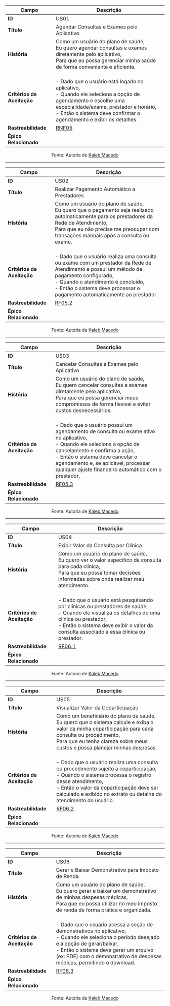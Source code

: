 | Campo                   | Descrição                                                                                                                                                                                                 |
| ----------------------- | --------------------------------------------------------------------------------------------------------------------------------------------------------------------------------------------------------- |
| **ID** | US01                                                                                                                                                                                                      |
| **Título** | Agendar Consultas e Exames pelo Aplicativo                                                                                                                                                                |
| **História** | Como um usuário do plano de saúde,<br>Eu quero agendar consultas e exames diretamente pelo aplicativo,<br>Para que eu possa gerenciar minha saúde de forma conveniente e eficiente.                      |
| **Critérios de Aceitação** | <br>- Dado que o usuário está logado no aplicativo,<br>- Quando ele seleciona a opção de agendamento e escolhe uma especialidade/exame, prestador e horário,<br>- Então o sistema deve confirmar o agendamento e exibir os detalhes. |
| **Rastreabilidade** |     [RNF05](../../elicitacao/elicitacao.md#RNF05)                                                                                                                                                                                                      |
| **Épico Relacionado** |                                                                                                                                                                                                           |

<p align="center">Fonte: Autoria de <a href="https://github.com/kalebmacedo">Kaleb Macedo</a></p>


---

| Campo                   | Descrição                                                                                                                                                                                                 |
| ----------------------- | --------------------------------------------------------------------------------------------------------------------------------------------------------------------------------------------------------- |
| **ID** | US02                                                                                                                                                                                                      |
| **Título** | Realizar Pagamento Automático a Prestadores                                                                                                                                                             |
| **História** | Como um usuário do plano de saúde,<br>Eu quero que o pagamento seja realizado automaticamente para os prestadores da Rede de Atendimento,<br>Para que eu não precise me preocupar com transações manuais após a consulta ou exame. |
| **Critérios de Aceitação** | <br>- Dado que o usuário realiza uma consulta ou exame com um prestador da Rede de Atendimento e possui um método de pagamento configurado,<br>- Quando o atendimento é concluído,<br>- Então o sistema deve processar o pagamento automaticamente ao prestador. |
| **Rastreabilidade** |     [RF05.2](../../elicitacao/elicitacao.md#RF05.2)                                                                                                                                                                                                      |
| **Épico Relacionado** |                                                                                                                                                                                                           |

<p align="center">Fonte: Autoria de <a href="https://github.com/kalebmacedo">Kaleb Macedo</a></p>

---

| Campo                   | Descrição                                                                                                                                                                                                 |
| ----------------------- | --------------------------------------------------------------------------------------------------------------------------------------------------------------------------------------------------------- |
| **ID** | US03                                                                                                                                                                                                      |
| **Título** | Cancelar Consultas e Exames pelo Aplicativo                                                                                                                                                               |
| **História** | Como um usuário do plano de saúde,<br>Eu quero cancelar consultas e exames diretamente pelo aplicativo,<br>Para que eu possa gerenciar meus compromissos de forma flexível e evitar custos desnecessários. |
| **Critérios de Aceitação** | <br>- Dado que o usuário possui um agendamento de consulta ou exame ativo no aplicativo,<br>- Quando ele seleciona a opção de cancelamento e confirma a ação,<br>- Então o sistema deve cancelar o agendamento e, se aplicável, processar qualquer ajuste financeiro automático com o prestador. |
| **Rastreabilidade** |     [RF05.3](../../elicitacao/elicitacao.md#RF05.3)                                                                                                                                                                                                      |
| **Épico Relacionado** |                                                                                                                                                                                                           |

<p align="center">Fonte: Autoria de <a href="https://github.com/kalebmacedo">Kaleb Macedo</a></p>

---

| Campo                   | Descrição                                                                                                                                                                                                 |
| ----------------------- | --------------------------------------------------------------------------------------------------------------------------------------------------------------------------------------------------------- |
| **ID** | US04                                                                                                                                                                                                      |
| **Título** | Exibir Valor da Consulta por Clínica                                                                                                                                                                      |
| **História** | Como um usuário do plano de saúde,<br>Eu quero ver o valor específico da consulta para cada clínica,<br>Para que eu possa tomar decisões informadas sobre onde realizar meu atendimento.           |
| **Critérios de Aceitação** | <br>- Dado que o usuário está pesquisando por clínicas ou prestadores de saúde,<br>- Quando ele visualiza os detalhes de uma clínica ou prestador,<br>- Então o sistema deve exibir o valor da consulta associado a essa clínica ou prestador. |
| **Rastreabilidade** |     [RF06.1](../../elicitacao/elicitacao.md#RF06.1)                                                                                                                                                                                                      |
| **Épico Relacionado** |                                                                                                                                                                                                           |

<p align="center">Fonte: Autoria de <a href="https://github.com/kalebmacedo">Kaleb Macedo</a></p>

---

| Campo                   | Descrição                                                                                                                                                                                                 |
| ----------------------- | --------------------------------------------------------------------------------------------------------------------------------------------------------------------------------------------------------- |
| **ID** | US05                                                                                                                                                                                                      |
| **Título** | Visualizar Valor da Coparticipação                                                                                                                                                                        |
| **História** | Como um beneficiário do plano de saúde,<br>Eu quero que o sistema calcule e exiba o valor da minha coparticipação para cada consulta ou procedimento,<br>Para que eu tenha clareza sobre meus custos e possa planejar minhas despesas. |
| **Critérios de Aceitação** | <br>- Dado que o usuário realiza uma consulta ou procedimento sujeito a coparticipação,<br>- Quando o sistema processa o registro desse atendimento,<br>- Então o valor da coparticipação deve ser calculado e exibido no extrato ou detalhe do atendimento do usuário. |
| **Rastreabilidade** |     [RF06.2](../../elicitacao/elicitacao.md#RF06.2)                                                                                                                                                                                                      |
| **Épico Relacionado** |                                                                                                                                                                                                           |

<p align="center">Fonte: Autoria de <a href="https://github.com/kalebmacedo">Kaleb Macedo</a></p>

---

| Campo                   | Descrição                                                                                                                                                                                                 |
| ----------------------- | --------------------------------------------------------------------------------------------------------------------------------------------------------------------------------------------------------- |
| **ID** | US06                                                                                                                                                                                                      |
| **Título** | Gerar e Baixar Demonstrativo para Imposto de Renda                                                                                                                                                        |
| **História** | Como um usuário do plano de saúde,<br>Eu quero gerar e baixar um demonstrativo de minhas despesas médicas,<br>Para que eu possa utilizar no meu imposto de renda de forma prática e organizada.       |
| **Critérios de Aceitação** | <br>- Dado que o usuário acessa a seção de demonstrativos no aplicativo,<br>- Quando ele seleciona o período desejado e a opção de gerar/baixar,<br>- Então o sistema deve gerar um arquivo (ex: PDF) com o demonstrativo de despesas médicas, permitindo o download. |
| **Rastreabilidade** |     [RF06.3](../../elicitacao/elicitacao.md#RF06.3)                                                                                                                                                                                                      |
| **Épico Relacionado** |                                                                                                                                                                                                           |

<p align="center">Fonte: Autoria de <a href="https://github.com/kalebmacedo">Kaleb Macedo</a></p>